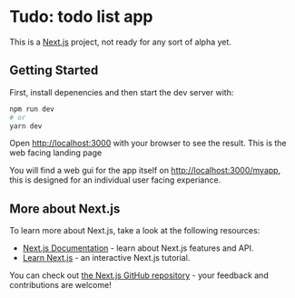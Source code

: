 # Tudo: todo list app

This is a [Next.js](https://nextjs.org/) project, not ready for any sort of alpha yet.

## Getting Started

First, install depenencies and then start the dev server with:

```bash
npm run dev
# or
yarn dev
```

Open [http://localhost:3000](http://localhost:3000) with your browser to see the result. This is the web facing landing page

You will find a web gui for the app itself on [http://localhost:3000/myapp](http://localhost:3000/myapp), this is designed for an individual user facing experiance.

<!-- [API routes](https://nextjs.org/docs/api-routes/introduction) can be accessed on [http://localhost:3000/api/hello](http://localhost:3000/api/hello). This endpoint can be edited in `pages/api/hello.ts`.

The `pages/api` directory is mapped to `/api/*`. Files in this directory are treated as [API routes](https://nextjs.org/docs/api-routes/introduction) instead of React pages. -->

## More about Next.js

To learn more about Next.js, take a look at the following resources:

- [Next.js Documentation](https://nextjs.org/docs) - learn about Next.js features and API.
- [Learn Next.js](https://nextjs.org/learn) - an interactive Next.js tutorial.

You can check out [the Next.js GitHub repository](https://github.com/vercel/next.js/) - your feedback and contributions are welcome!
